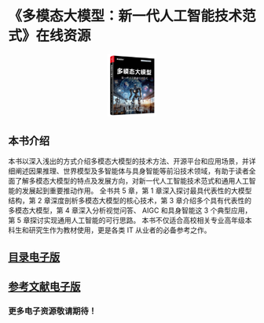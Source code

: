 # 《多模态大模型：新一代人工智能技术范式》在线资源

<div align=center>
<img src="Cover.jpg"  width="100"/>
</div>

## 本书介绍
本书以深入浅出的方式介绍多模态大模型的技术方法、开源平台和应用场景，并详细阐述因果推理、世界模型及多智能体与具身智能等前沿技术领域，有助于读者全面了解多模态大模型的特点及发展方向，对新一代人工智能技术范式和通用人工智能的发展起到重要推动作用。
全书共 5 章，第 1 章深入探讨最具代表性的大模型结构，第 2 章深度剖析多模态大模型的核心技术，第 3 章介绍多个具有代表性的多模态大模型，第 4 章深入分析视觉问答、 AIGC 和具身智能这 3 个典型应用，第 5 章探讨实现通用人工智能的可行思路。
本书不仅适合高校相关专业高年级本科生和研究生作为教材使用，更是各类 IT 从业者的必备参考之作。

## [目录电子版](https://github.com/HCPLab-SYSU/Book-of-MLM/blob/main/Catalogue.pdf)

## [参考文献电子版](https://github.com/HCPLab-SYSU/Book-of-MLM/blob/main/Reference.pdf)

### 更多电子资源敬请期待！


